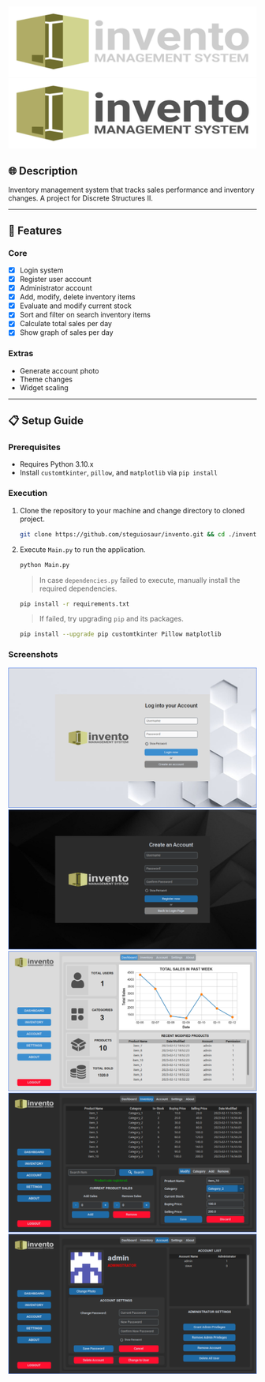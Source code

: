 ![Invento Logo](assets/light_logo_color.svg#gh-dark-mode-only)
![Invento Logo](assets/dark_logo_color.svg#gh-light-mode-only)

## :globe_with_meridians: Description

Inventory management system that tracks sales performance and inventory changes.
A project for Discrete Structures II.

-----------------------------------------------------------------

## :abacus: Features

### Core
- [x] Login system
- [x] Register user account
- [x] Administrator account
- [x] Add, modify, delete inventory items
- [x] Evaluate and modify current stock
- [x] Sort and filter on search inventory items
- [x] Calculate total sales per day
- [x] Show graph of sales per day

### Extras
- Generate account photo
- Theme changes
- Widget scaling


-----------------------------------------------------------------

## :clipboard: Setup Guide

### Prerequisites

- Requires Python 3.10.x
- Install `customtkinter`, `pillow`, and `matplotlib` via `pip install`

### Execution

1. Clone the repository to your machine and change directory to cloned project.

    ```sh
    git clone https://github.com/steguiosaur/invento.git && cd ./invento
    ```

2. Execute `Main.py` to run the application.

    ```sh
    python Main.py
    ```

    > In case `dependencies.py` failed to execute, manually install the required dependencies.

    ```sh
    pip install -r requirements.txt
    ```

    > If failed, try upgrading `pip` and its packages.
    
    ```sh
    pip install --upgrade pip customtkinter Pillow matplotlib
    ```

### Screenshots
![Invento Login](docs/screenshots/lightLogin.png)
![Invento Register](docs/screenshots/Register.png)
![Invento Dashboard](docs/screenshots/light.png)
![Invento Inventory](docs/screenshots/Inventory.png)
![Invento Accounts](docs/screenshots/Account.png)

